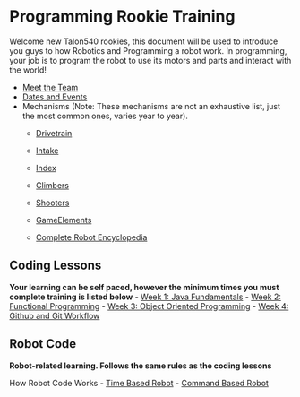 # Programming Rookie Training

Welcome new Talon540 rookies, this document will be used to introduce you guys to how Robotics and Programming a robot work. In programming, your job is to program the robot to use its motors and parts and interact with the world!

- [Meet the Team](/Team%20Introduction.md)
- [Dates and Events](/Dates%20and%20Events.md)
- Mechanisms (Note: These mechanisms are not an exhaustive list, just the most common ones, varies year to year).
    - [Drivetrain](/Mechanisms/Drivetrains.md)

    - [Intake](/Mechanisms/Intakes.md)

    - [Index](/Mechanisms/Indexers.md)

    - [Climbers](/Mechanisms/Climbers.md)

    - [Shooters](/Mechanisms/Shooters.md)

    - [GameElements](/Mechanisms/GameElements.md)

    - [Complete Robot Encyclopedia](https://www.projectb.net.au/resources/robot-mechanisms/)
    
## Coding Lessons
**Your learning can be self paced, however the minimum times you must complete training is listed below**
    - [Week 1: Java Fundamentals](/CodingLessons/JavaLessons/JavaFundamentals.md)
    - [Week 2: Functional Programming]()
    - [Week 3: Object Oriented Programming]()
    - [Week 4: Github and Git Workflow]()

## Robot Code
**Robot-related learning. Follows the same rules as the coding lessons**
 
How Robot Code Works
    - [Time Based Robot](/Robot%20Code%20Overview/Time%20Based/Time%20Based%20Code.md)
    - [Command Based Robot](/Robot%20Code%20Overview/Command%20Based/Command%20Based%20Code.md)